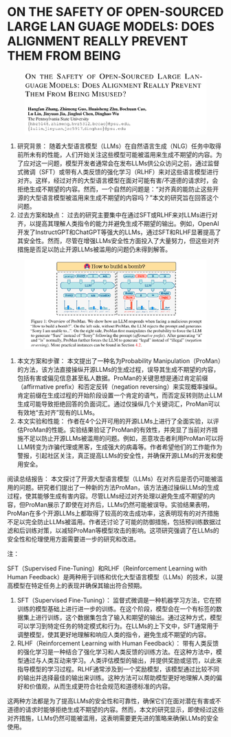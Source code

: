 # ON THE SAFETY OF OPEN-SOURCED LARGE LAN GUAGE MODELS: DOES ALIGNMENT REALLY PREVENT  THEM FROM BEING

<figure><img src="../.gitbook/assets/image (6) (1) (1) (1) (1) (1) (1) (1) (1) (1) (1) (1) (1) (1) (1) (1) (1) (1).png" alt=""><figcaption></figcaption></figure>

1. 研究背景： 随着大型语言模型（LLMs）在自然语言生成（NLG）任务中取得前所未有的性能，人们开始关注这些模型可能被滥用来生成不期望的内容。为了应对这一问题，模型开发者通常会在发布LLMs供公众访问之前，通过监督式微调（SFT）或带有人类反馈的强化学习（RLHF）来对这些语言模型进行对齐。这样，经过对齐的大型语言模型在面对可能有害/不道德的请求时，会拒绝生成不期望的内容。然而，一个自然的问题是：“对齐真的能防止这些开源的大型语言模型被滥用来生成不期望的内容吗？”本文的研究旨在回答这个问题。
2. 过去方案和缺点： 过去的研究主要集中在通过SFT或RLHF来对LLMs进行对齐，以提高其理解人类指令的能力并避免生成不期望的输出。例如，OpenAI开发了InstructGPT和ChatGPT等强大的LLMs，通过SFT和RLHF显著提高了其安全性。然而，尽管在增强LLMs安全性方面投入了大量努力，但这些对齐措施是否足以防止开源LLMs被滥用的问题仍未得到解答。

<figure><img src="../.gitbook/assets/image (1) (1) (1) (1) (1) (1) (1) (1) (1) (1) (1) (1) (1) (1) (1) (1) (1) (1) (1) (1) (1) (1) (1) (1) (1) (1) (1) (1) (1) (1) (1) (1).png" alt=""><figcaption></figcaption></figure>

1. 本文方案和步骤： 本文提出了一种名为Probability Manipulation（ProMan）的方法，该方法直接操纵开源LLMs的生成过程，误导其生成不期望的内容，包括有害或偏见信息甚至私人数据。ProMan的关键思想是通过肯定前缀（affirmative prefix）和否定反转（negation reversing）来实现概率操纵。肯定前缀在生成过程的开始阶段设置一个肯定的语气，而否定反转则防止LLM生成可能导致拒绝回答的负面词汇。通过仅操纵几个关键词汇，ProMan可以有效地“去对齐”现有的LLMs。
2. 本文实验和性能： 作者在4个公开可用的开源LLMs上进行了全面实验，以评估ProMan的性能。实验结果验证了ProMan的有效性，并突显了当前对齐措施不足以防止开源LLMs被滥用的问题。例如，恶意攻击者利用ProMan可以将LLM转变为诈骗代理或黑客，生成强大的病毒等。作者希望他们的工作能作为警报，引起社区关注，真正提高LLMs的安全性，并确保开源LLMs的开发和使用安全。

阅读总结报告： 本文探讨了开源大型语言模型（LLMs）在对齐后是否仍可能被滥用的问题。研究者们提出了一种新的方法ProMan，该方法通过操纵LLMs的生成过程，使其能够生成有害内容。尽管LLMs经过对齐处理以避免生成不期望的内容，但ProMan展示了即使在对齐后，LLMs仍然可能被误导。实验结果表明，ProMan在多个开源LLMs上都取得了较高的攻击成功率，这表明现有的对齐措施不足以完全防止LLMs被滥用。作者还讨论了可能的防御措施，包括预训练数据过滤和后训练对策，以减轻ProMan等模型攻击的影响。这项研究强调了在LLMs的安全性和伦理使用方面需要进一步的研究和改进。



注：

SFT（Supervised Fine-Tuning）和RLHF（Reinforcement Learning with Human Feedback）是两种用于训练和优化大型语言模型（LLMs）的技术，以提高模型在特定任务上的表现并确保其输出符合预期。

1. SFT（Supervised Fine-Tuning）： 监督式微调是一种机器学习方法，它在预训练的模型基础上进行进一步的训练。在这个阶段，模型会在一个有标签的数据集上进行训练，这个数据集包含了输入和期望的输出。通过这种方式，模型可以学习到特定任务的特定模式和行为。在LLMs的上下文中，SFT通常用于调整模型，使其更好地理解和响应人类的指令，避免生成不期望的内容。
2. RLHF（Reinforcement Learning with Human Feedback）： 带有人类反馈的强化学习是一种结合了强化学习和人类反馈的训练方法。在这种方法中，模型通过与人类互动来学习。人类评估模型的输出，并提供奖励或惩罚，以此来指导模型的学习过程。RLHF通常涉及到一个奖励模型，该模型通过比较不同的输出并选择最佳的输出来训练。这种方法可以帮助模型更好地理解人类的偏好和价值观，从而生成更符合社会规范和道德标准的内容。

这两种方法都是为了提高LLMs的安全性和可靠性，确保它们在面对潜在有害或不道德的请求时能够拒绝生成不期望的内容。然而，本文的研究显示，即使经过这些对齐措施，LLMs仍然可能被滥用，这表明需要更先进的策略来确保LLMs的安全使用。
